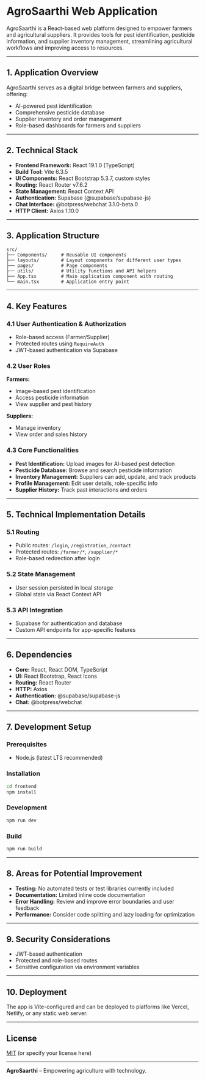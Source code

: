 # AgroSaarthi Web Application

AgroSaarthi is a React-based web platform designed to empower farmers and agricultural suppliers. It provides tools for pest identification, pesticide information, and supplier inventory management, streamlining agricultural workflows and improving access to resources.

---

## 1. Application Overview

AgroSaarthi serves as a digital bridge between farmers and suppliers, offering:
- AI-powered pest identification
- Comprehensive pesticide database
- Supplier inventory and order management
- Role-based dashboards for farmers and suppliers

---

## 2. Technical Stack

- **Frontend Framework:** React 19.1.0 (TypeScript)
- **Build Tool:** Vite 6.3.5
- **UI Components:** React Bootstrap 5.3.7, custom styles
- **Routing:** React Router v7.6.2
- **State Management:** React Context API
- **Authentication:** Supabase (@supabase/supabase-js)
- **Chat Interface:** @botpress/webchat 3.1.0-beta.0
- **HTTP Client:** Axios 1.10.0

---

## 3. Application Structure

```
src/
├── Components/     # Reusable UI components
├── layouts/        # Layout components for different user types
├── pages/          # Page components
├── utils/          # Utility functions and API helpers
├── App.tsx         # Main application component with routing
└── main.tsx        # Application entry point
```

---

## 4. Key Features

### 4.1 User Authentication & Authorization
- Role-based access (Farmer/Supplier)
- Protected routes using `RequireAuth`
- JWT-based authentication via Supabase

### 4.2 User Roles

**Farmers:**
- Image-based pest identification
- Access pesticide information
- View supplier and pest history

**Suppliers:**
- Manage inventory
- View order and sales history

### 4.3 Core Functionalities
- **Pest Identification:** Upload images for AI-based pest detection
- **Pesticide Database:** Browse and search pesticide information
- **Inventory Management:** Suppliers can add, update, and track products
- **Profile Management:** Edit user details, role-specific info
- **Supplier History:** Track past interactions and orders

---

## 5. Technical Implementation Details

### 5.1 Routing
- Public routes: `/login`, `/registration`, `/contact`
- Protected routes: `/farmer/*`, `/supplier/*`
- Role-based redirection after login

### 5.2 State Management
- User session persisted in local storage
- Global state via React Context API

### 5.3 API Integration
- Supabase for authentication and database
- Custom API endpoints for app-specific features

---

## 6. Dependencies

- **Core:** React, React DOM, TypeScript
- **UI:** React Bootstrap, React Icons
- **Routing:** React Router
- **HTTP:** Axios
- **Authentication:** @supabase/supabase-js
- **Chat:** @botpress/webchat

---

## 7. Development Setup

### Prerequisites
- Node.js (latest LTS recommended)

### Installation

```bash
cd frontend
npm install
```

### Development

```bash
npm run dev
```

### Build

```bash
npm run build
```

---

## 8. Areas for Potential Improvement

- **Testing:** No automated tests or test libraries currently included
- **Documentation:** Limited inline code documentation
- **Error Handling:** Review and improve error boundaries and user feedback
- **Performance:** Consider code splitting and lazy loading for optimization

---

## 9. Security Considerations

- JWT-based authentication
- Protected and role-based routes
- Sensitive configuration via environment variables

---

## 10. Deployment

The app is Vite-configured and can be deployed to platforms like Vercel, Netlify, or any static web server.

---

## License

[MIT](LICENSE) (or specify your license here)

---

**AgroSaarthi** – Empowering agriculture with technology. 
